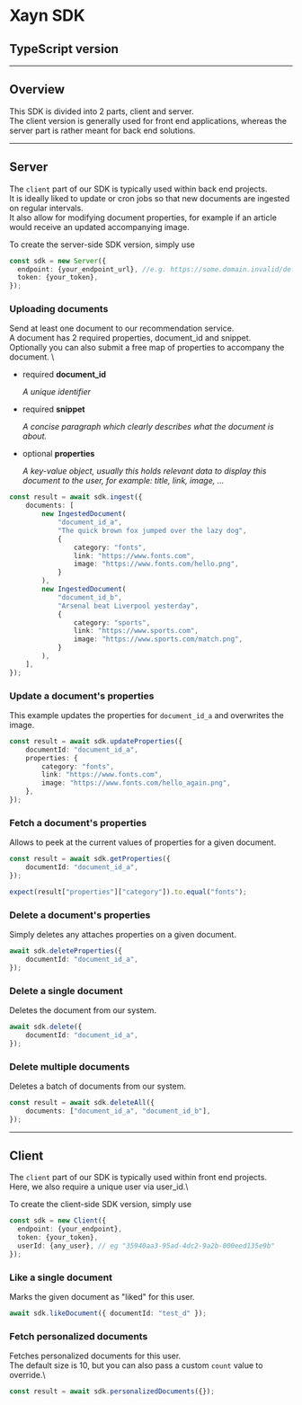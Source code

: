 # Xayn SDK
## TypeScript version
___
## Overview

This SDK is divided into 2 parts, client and server.\
The client version is generally used for front end applications, whereas the server part is rather meant for back end solutions.

___
## Server
The ```client``` part of our SDK is typically used within back end projects.\
It is ideally liked to update or cron jobs so that new documents are ingested on regular intervals.\
It also allow for modifying document properties, for example if an article would receive an updated accompanying image.

To create the server-side SDK version, simply use

```typescript
const sdk = new Server({
  endpoint: {your_endpoint_url}, //e.g. https://some.domain.invalid/default
  token: {your_token},
});
```
### Uploading documents
Send at least one document to our recommendation service.\
A document has 2 required properties, document_id and snippet.\
Optionally you can also submit a free map of properties to accompany the document.
\
<ul>
    <li>
        <p>required <b>document_id</b></p>
        <p><i>A unique identifier</i></p>
    </li>
    <li>
        <p>required <b>snippet</b></p>
        <p><i>A concise paragraph which clearly describes what the document is about.</i></p>
    </li>
    <li>
        <p>optional <b>properties</b></p>
        <p><i>A key-value object, usually this holds relevant data to display this document to the user, for example: title, link, image, ...</i></p>
    </li>
</ul>

```typescript
const result = await sdk.ingest({
    documents: [
        new IngestedDocument(
            "document_id_a",
            "The quick brown fox jumped over the lazy dog",
            {
                category: "fonts",
                link: "https://www.fonts.com",
                image: "https://www.fonts.com/hello.png",
            }
        ),
        new IngestedDocument(
            "document_id_b",
            "Arsenal beat Liverpool yesterday",
            {
                category: "sports",
                link: "https://www.sports.com",
                image: "https://www.sports.com/match.png",
            }
        ),
    ],
});
```
### Update a document's properties
This example updates the properties for ```document_id_a``` and overwrites the image.
```typescript
const result = await sdk.updateProperties({
    documentId: "document_id_a",
    properties: {
        category: "fonts",
        link: "https://www.fonts.com",
        image: "https://www.fonts.com/hello_again.png",
    },
});
```
### Fetch a document's properties
Allows to peek at the current values of properties for a given document.
```typescript
const result = await sdk.getProperties({
    documentId: "document_id_a",
});

expect(result["properties"]["category"]).to.equal("fonts");
```
### Delete a document's properties
Simply deletes any attaches properties on a given document.
```typescript
await sdk.deleteProperties({
    documentId: "document_id_a",
});
```
### Delete a single document
Deletes the document from our system.
```typescript
await sdk.delete({
    documentId: "document_id_a",
});
```
### Delete multiple documents
Deletes a batch of documents from our system.
```typescript
const result = await sdk.deleteAll({
    documents: ["document_id_a", "document_id_b"],
});
```
___
## Client
The ```client``` part of our SDK is typically used within front end projects.\
Here, we also require a unique user via user_id.\

To create the client-side SDK version, simply use

```typescript
const sdk = new Client({
  endpoint: {your_endpoint},
  token: {your_token},
  userId: {any_user}, // eg "35940aa3-95ad-4dc2-9a2b-000eed135e9b"
});
```
### Like a single document
Marks the given document as "liked" for this user.
```typescript
await sdk.likeDocument({ documentId: "test_d" });
```
### Fetch personalized documents
Fetches personalized documents for this user.\
The default size is 10, but you can also pass a custom ```count``` value to override.\

```typescript
const result = await sdk.personalizedDocuments({});
```
